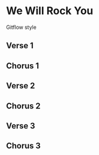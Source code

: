 # We Will Rock You
Gitflow style

## Verse 1

## Chorus 1

## Verse 2

## Chorus 2

## Verse 3

## Chorus 3

